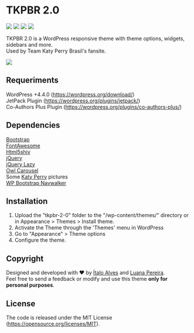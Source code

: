 # TKPBR 2.0

![](https://img.shields.io/github/issues/italooko/tkpbr-2-0) ![](https://img.shields.io/github/release/italooko/tkpbr-2-0) ![](https://img.shields.io/github/tag/italooko/tkpbr-2-0) ![](https://img.shields.io/github/license/italooko/tkpbr-2-0)  

TKPBR 2.0 is a WordPress responsive theme with theme options, widgets, sidebars and more.  
Used by Team Katy Perry Brasil's fansite.  

![](https://raw.githubusercontent.com/italooko/tkpbr-2-0/master/images/header-1.jpg)

## Requeriments
WordPress +4.4.0 (https://wordpress.org/download/)  
JetPack Plugin (https://wordpress.org/plugins/jetpack/)  
Co-Authors Plus Plugin (https://wordpress.org/plugins/co-authors-plus/)  

## Dependencies
[Bootstrap](https://getbootstrap.com "Bootstrap")  
[FontAwesome](https://fontawesome.com/ "FontAwesome")  
[Html5shiv](https://code.google.com/p/html5shiv/ "Html5shiv")  
[jQuery](https://jquery.com/ "jQuery")  
[jQuery Lazy](http://jquery.eisbehr.de/lazy/ "jQuery Lazy")  
[Owl Carousel](https://owlcarousel2.github.io/OwlCarousel2/ "Owl Carousel")  
Some [Katy Perry](https://www.katyperry.com/ "Katy Perry") pictures  
[WP Bootstrap Navwalker](https://wp-bootstrap.github.io/wp-bootstrap-navwalker/ "WP Bootstrap Navwalker")

## Installation
1. Upload the "tkpbr-2-0" folder to the "/wp-content/themes/" directory or in Appearance > Themes > Install theme.  
2. Activate the Theme through the 'Themes' menu in WordPress  
3. Go to "Appearance" > Theme options  
4. Configure the theme.  

## Copyright
Designed and developed with :heart: by [Ítalo Alves](https://github.com/italooko "Ítalo Alves") and [Luana Pereira](https://www.behance.net/luana_pereira "Luana Pereira").  
Feel free to send a feedback or modify and use this theme **only for personal purposes**.  

## License
The code is released under the MIT License (https://opensource.org/licenses/MIT).  
